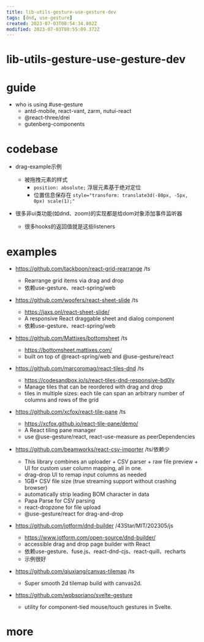 ```yaml
---
title: lib-utils-gesture-use-gesture-dev
tags: [dnd, use-gesture]
created: 2023-07-03T08:54:34.802Z
modified: 2023-07-03T08:55:09.372Z
---
```


# lib-utils-gesture-use-gesture-dev

# guide
- who is using #use-gesture
  - antd-mobile, react-vant, zarm, nutui-react
  - @react-three/drei
  - gutenberg-components
# codebase
- drag-example示例
  - 被拖拽元素的样式 
    - `position: absolute;` 浮层元素基于绝对定位
    - 位置信息保存在 `style="transform: translate3d(-80px, -5px, 0px) scale(1);"`

- 很多非ui类功能(如dnd、zoom)的实现都是给dom对象添加事件监听器
  - 很多hooks的返回值就是这些listeners
# examples
- https://github.com/tackboon/react-grid-rearrange /ts
  - Rearrange grid items via drag and drop
  - 依赖use-gesture、react-spring/web

- https://github.com/woofers/react-sheet-slide /ts
  - https://jaxs.onl/react-sheet-slide/
  - A responsive React draggable sheet and dialog component
  - 依赖use-gesture、react-spring/web

- https://github.com/Mattixes/bottomsheet /ts
  - https://bottomsheet.mattixes.com/
  - built on top of @react-spring/web and @use-gesture/react

- https://github.com/marcoromag/react-tiles-dnd /ts
  - https://codesandbox.io/s/react-tiles-dnd-responsive-bd0ly
  - Manage tiles that can be reordered with drag and drop
  - tiles in multiple sizes: each tile can span an arbitrary number of columns and rows of the grid

- https://github.com/xcfox/react-tile-pane /ts
  - https://xcfox.github.io/react-tile-pane/demo/
  - A React tiling pane manager
  - use @use-gesture/react, react-use-measure as peerDependencies

- https://github.com/beamworks/react-csv-importer /ts/依赖少
  - This library combines an uploader + CSV parser + raw file preview + UI for custom user column mapping, all in one.
  - drag-drop UI to remap input columns as needed
  - 1GB+ CSV file size (true streaming support without crashing browser)
  - automatically strip leading BOM character in data
  - Papa Parse for CSV parsing
  - react-dropzone for file upload
  - @use-gesture/react for drag-and-drop

- https://github.com/jotform/dnd-builder /43Star/MIT/202305/js
  - https://www.jotform.com/open-source/dnd-builder/
  - accessible drag and drop page builder with React
  - 依赖use-gesture、fuse.js、react-dnd-cjs、react-quill、recharts
  - 示例很好

- https://github.com/qiuxiang/canvas-tilemap /ts
  - Super smooth 2d tilemap build with canvas2d.

- https://github.com/wobsoriano/svelte-gesture
  - utility for component-tied mouse/touch gestures in Svelte.
# more
